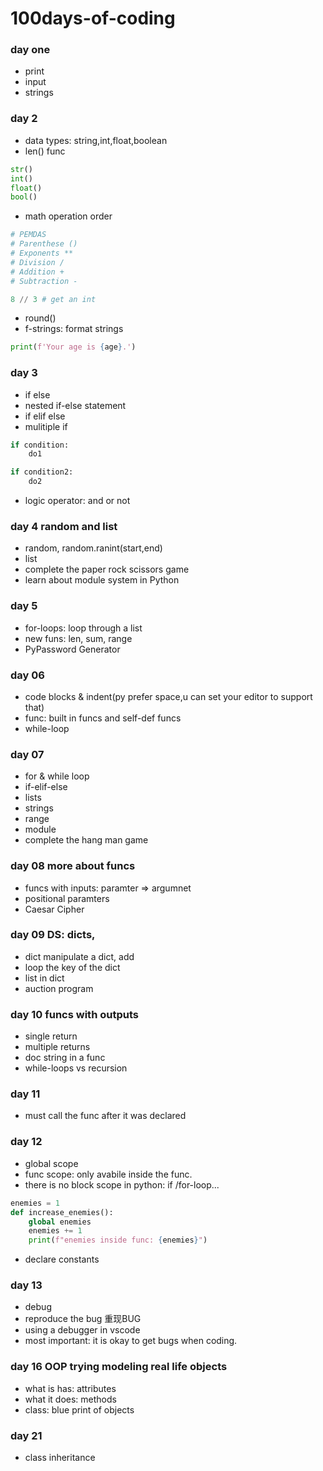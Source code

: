 # 100days-of-coding
### day one
- print 
- input
- strings

### day 2
- data types: string,int,float,boolean
- len() func
```py
str()
int()
float()
bool()
```
- math operation order
```py
# PEMDAS
# Parenthese ()
# Exponents **
# Division /
# Addition +
# Subtraction -

8 // 3 # get an int
```
- round()
- f-strings: format strings
```py
print(f'Your age is {age}.')
```
### day 3
- if else
- nested if-else statement
- if elif else
- mulitiple if
```py
if condition:
    do1

if condition2:
    do2
```
- logic operator: and or not

### day 4 random and list
- random, random.ranint(start,end)
- list
- complete the paper rock scissors game
- learn about module system in Python

### day 5 
- for-loops: loop through a list
- new funs: len, sum, range
- PyPassword Generator

### day 06
- code blocks & indent(py prefer space,u can set your editor to support that)
- func: built in funcs and self-def funcs
- while-loop

### day 07
- for & while loop
- if-elif-else
- lists
- strings
- range
- module
- complete the hang man game

### day 08 more about funcs
- funcs with inputs: paramter => argumnet
- positional paramters
- Caesar Cipher

### day 09 DS: dicts,
- dict manipulate a dict, add
- loop the key of the dict
- list in dict
- auction program

### day 10 funcs with outputs
- single return
- multiple returns
- doc string in a func
- while-loops vs recursion

### day 11
- must call the func after it was declared

### day 12
- global scope
- func scope: only avabile inside the func.
- there is no block scope in python: if /for-loop...
```python
enemies = 1
def increase_enemies():
    global enemies
    enemies += 1
    print(f"enemies inside func: {enemies}")
```
- declare constants

### day 13
- debug
- reproduce the bug 重现BUG
- using a debugger in vscode
- most important: it is okay to get bugs when coding.

### day 16 OOP trying modeling real life objects
- what is has: attributes
- what it does: methods
- class: blue print of objects

### day 21
- class inheritance
